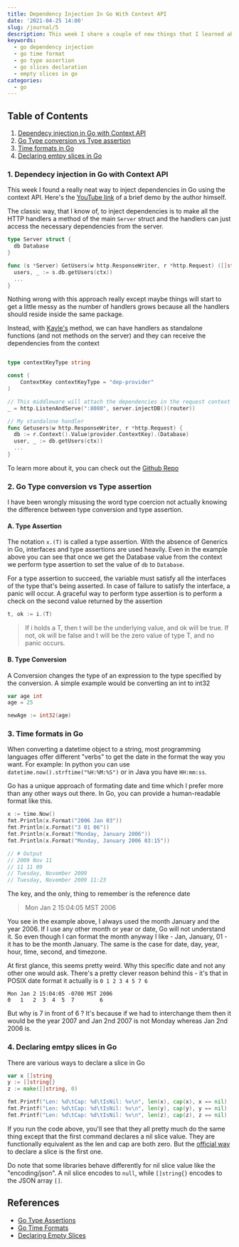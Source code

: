```yaml
---
title: Dependency Injection In Go With Context API
date: '2021-04-25 14:00'
slug: /journal/5
description: This week I share a couple of new things that I learned about Go
keywords:
  - go dependency injection
  - go time format
  - go type assertion
  - go slices declaration
  - empty slices in go
categories:
  - go
---
```


<div class="table-of-contents">

## Table of Contents

1. [Dependecy injection in Go with Context API](#ctx-dependency-injection)
2. [Go Type conversion vs Type assertion](#assertion-and-conversion)
3. [Time formats in Go](#go-time-formats)
4. [Declaring emtpy slices in Go](#declaring-empty-slices)

</div>

### 1. Dependecy injection in Go with Context API <a name="ctx-dependency-injection"></a>

This week I found a really neat way to inject dependencies in Go using the context API. Here's the [YouTube link](https://www.youtube.com/watch?v=_KrV_VWP2n0) of a brief demo by the author himself.

The classic way, that I know of, to inject dependencies is to make all the HTTP handlers a method of the main `Server` struct and the handlers can just access the necessary dependencies from the server.

```go
type Server struct {
  db Database
}

func (s *Server) GetUsers(w http.ResponseWriter, r *http.Request) ([]string, errror) {
  users, _ := s.db.getUsers(ctx))
  ...
}
```

Nothing wrong with this approach really except maybe things will start to get a little messy as the number of handlers grows because all the handlers should reside inside the same package.

Instead, with [Kayle's](https://github.com/kayleg) method, we can have handlers as standalone functions (and not methods on the server) and they can receive the dependencies from the context

```go

type contextKeyType string

const (
	ContextKey contextKeyType = "dep-provider"
)

// This middleware will attach the dependencies in the request context on every request
_ = http.ListenAndServe(":8080", server.injectDB()(router))

// My standalone handler
func Getusers(w http.ResponseWriter, r *http.Request) {
  db := r.Context().Value(provider.ContextKey).(Database)
  user, _ := db.getUsers(ctx))
  ...
}
```

To learn more about it, you can check out the [Github Repo](https://github.com/kayleg/yt-dependency-injection)

### 2. Go Type conversion vs Type assertion <a name="assertion-and-conversion"></a>

I have been wrongly misusing the word type coercion not actually knowing the difference between type conversion and type assertion.

#### A. Type Assertion

The notation `x.(T)` is called a type assertion. With the absence of Generics in Go, interfaces and type assertions are used heavily. Even in the example above you can see that once we get the Database value from the context we perform type assertion to set the value of `db` to `Database`.

For a type assertion to succeed, the variable must satisfy all the interfaces of the type that's being asserted. In case of failure to satisfy the interface, a panic will occur. A graceful way to perform type assertion is to perform a check on the second value returned by the assertion

```go
t, ok := i.(T)
```

> If i holds a T, then t will be the underlying value, and ok will be true. If not, ok will be false and t will be the zero value of type T, and no panic occurs.

#### B. Type Conversion

A Conversion changes the type of an expression to the type specified by the conversion. A simple example would be converting an int to int32

```go
var age int
age = 25

newAge := int32(age)
```

### 3. Time formats in Go <a name="go-time-formats"></a>

When converting a datetime object to a string, most programming languages offer different "verbs" to get the date in the format the way you want. For example: In python you can use `datetime.now().strftime("%H:%M:%S")` or in Java you have `HH:mm:ss`.

Go has a unique approach of formating date and time which I prefer more than any other ways out there. In Go, you can provide a human-readable format like this.

```go
x := time.Now()
fmt.Println(x.Format("2006 Jan 03"))
fmt.Println(x.Format("3 01 06"))
fmt.Println(x.Format("Monday, January 2006"))
fmt.Println(x.Format("Monday, January 2006 03:15"))

// # Output
// 2009 Nov 11
// 11 11 09
// Tuesday, November 2009
// Tuesday, November 2009 11:23

```

The key, and the only, thing to remember is the reference date

> Mon Jan 2 15:04:05 MST 2006

You see in the example above, I always used the month January and the year 2006. If I use any other month or year or date, Go will not understand it. So even though I can format the month anyway I like - Jan, January, 01 - it has to be the month January. The same is the case for date, day, year, hour, time, second, and timezone.

At first glance, this seems pretty weird. Why this specific date and not any other one would ask. There's a pretty clever reason behind this - it's that in POSIX date format it actually is `0 1 2 3 4 5 7 6`

```
Mon Jan 2 15:04:05 -0700 MST 2006
0   1   2  3  4  5  7        6
```

But why is 7 in front of 6 ? It's because if we had to interchange them then it would be the year 2007 and Jan 2nd 2007 is not Monday whereas Jan 2nd 2006 is.

### 4. Declaring emtpy slices in Go <a name="declaring-empty-slices"></a>

There are various ways to declare a slice in Go

```go
var x []string
y := []string{}
z := make([]string, 0)

fmt.Printf("Len: %d\tCap: %d\tIsNil: %v\n", len(x), cap(x), x == nil)
fmt.Printf("Len: %d\tCap: %d\tIsNil: %v\n", len(y), cap(y), y == nil)
fmt.Printf("Len: %d\tCap: %d\tIsNil: %v\n", len(z), cap(z), z == nil)
```

If you run the code above, you'll see that they all pretty much do the same thing except that the first command declares a nil slice value. They are functionally equivalent as the len and cap are both zero. But the [official way](https://github.com/golang/go/wiki/CodeReviewComments#declaring-empty-slices) to declare a slice is the first one.

Do note that some libraries behave differently for nil slice value like the "encoding/json". A nil slice encodes to `null`, while `[]string{}` encodes to the JSON array `[]`.

## References

- [Go Type Assertions](https://golang.org/ref/spec#Type_assertions)
- [Go Time Formats](https://golang.org/pkg/time/#pkg-constants)
- [Declaring Empty Slices](https://github.com/golang/go/wiki/CodeReviewComments#declaring-empty-slices)
